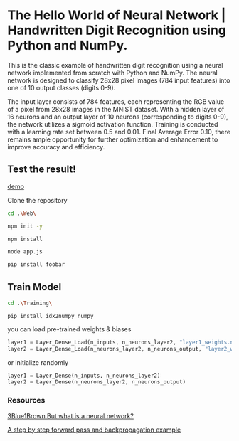# The Hello World of Neural Network | Handwritten Digit Recognition using Python and NumPy.

This is the classic example of handwritten digit recognition using a neural network implemented from scratch with Python and NumPy. The neural network is designed to classify 28x28 pixel images (784 input features) into one of 10 output classes (digits 0-9).

The input layer consists of 784 features, each representing the RGB value of a pixel from 28x28 images in the MNIST dataset. With a hidden layer of 16 neurons and an output layer of 10 neurons (corresponding to digits 0-9), the network utilizes a sigmoid activation function. Training is conducted with a learning rate set between 0.5 and 0.01. Final Average Error 0.10, there remains ample opportunity for further optimization and enhancement to improve accuracy and efficiency.



## Test the result!

[demo](https://github.com/DawitMengistu/Handwritten-Digit-Recognition-using-Python-and-NumPy/assets/107931523/822efa99-62d6-4026-92fb-973ca6cd2cca)

Clone the repository
```bash
cd .\Web\
```
```bash
npm init -y
```
```bash
npm install
```

```bash
node app.js
```

```bash
pip install foobar
```

## Train Model

```bash
cd .\Training\
```
```
pip install idx2numpy numpy
```
you can load pre-trained weights & biases 
```python
layer1 = Layer_Dense_Load(n_inputs, n_neurons_layer2, "layer1_weights.npy", "layer1_biases.npy")
layer2 = Layer_Dense_Load(n_neurons_layer2, n_neurons_output, "layer2_weights.npy", "layer2_biases.npy")
```

or initialize randomly
```python
layer1 = Layer_Dense(n_inputs, n_neurons_layer2)
layer2 = Layer_Dense(n_neurons_layer2, n_neurons_output)
```
### Resources

[3Blue1Brown But what is a neural network?](https://www.youtube.com/watch?v=aircAruvnKk&list=PLZHQObOWTQDNU6R1_67000Dx_ZCJB-3pi&ab_channel=3Blue1Brown)

[A step by step forward pass and backpropagation example](https://theneuralblog.com/forward-pass-backpropagation-example/)
